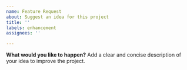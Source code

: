 ```yaml
---
name: Feature Request
about: Suggest an idea for this project
title: ''
labels: enhancement
assignees: ''

---
```


**What would you like to happen?**
Add a clear and concise description of your idea to improve the project.